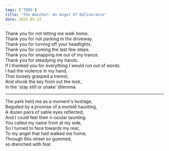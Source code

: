 ```yaml
---
tags: ['TODO']
title: "The Watcher: An Angel Of Deliverance"
date: 2023-05-22
---
```


Thank you for not letting me walk home.  
Thank you for not parking in the driveway.  
Thank you for turning off your headlights.  
Thank you for coming the last few steps.  
Thank you for snapping me out of my trance.  
Thank you for steadying my hands.  
If I thanked you for everything I would run out of words.  
I had the violence in my hand,  
That loosely grasped a tremor,  
And shook the key from out the lock,  
In the 'stay still or shake' dilemma.

---

The park held me as a moment's hostage,  
Beguiled by a promise of a morbid haunting,  
A dozen pairs of sable eyes reflected,  
And I could feel their n-ocular taunting.  
You called my name from at my side,  
So I turned to face towards my rear,  
To my angel that had walked me home,  
Through this street so gummed,  
so drenched with fear.  
